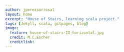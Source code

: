 ```yaml
---
author: jperezsorrosal 
layout: home
excerpt: "House of Stairs, learning scala project."
tags: [Jekyll, scala, gitpages, blog]
image:
  feature: house-of-stairs-II-horizontal.jpg
  credit: M.C.Escher
  creditlink: 
---
```


